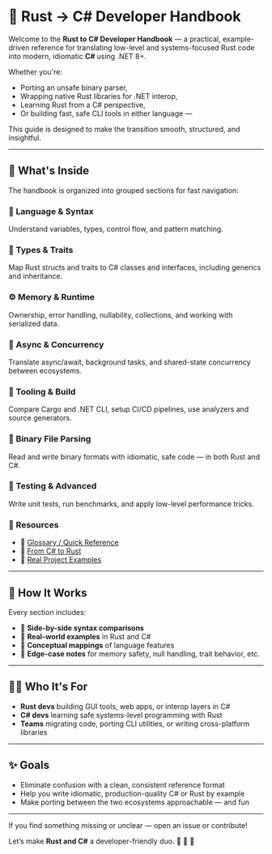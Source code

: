 # 🦀 Rust → C# Developer Handbook

Welcome to the **Rust to C# Developer Handbook** — a practical, example-driven reference for translating low-level and systems-focused Rust code into modern, idiomatic **C#** using .NET 8+.

Whether you're:
- Porting an unsafe binary parser,
- Wrapping native Rust libraries for .NET interop,
- Learning Rust from a C# perspective,
- Or building fast, safe CLI tools in either language —

This guide is designed to make the transition smooth, structured, and insightful.

---

## 🧭 What's Inside

The handbook is organized into grouped sections for fast navigation:

### 🧱 Language & Syntax
Understand variables, types, control flow, and pattern matching.

### 🧩 Types & Traits
Map Rust structs and traits to C# classes and interfaces, including generics and inheritance.

### ⚙️ Memory & Runtime
Ownership, error handling, nullability, collections, and working with serialized data.

### 🚀 Async & Concurrency
Translate async/await, background tasks, and shared-state concurrency between ecosystems.

### 🔧 Tooling & Build
Compare Cargo and .NET CLI, setup CI/CD pipelines, use analyzers and source generators.

### 🔢 Binary File Parsing
Read and write binary formats with idiomatic, safe code — in both Rust and C#.

### 🧪 Testing & Advanced
Write unit tests, run benchmarks, and apply low-level performance tricks.

### 📘 Resources
- 📑 [Glossary / Quick Reference](glossary.md)
- 🔁 [From C# to Rust](reverse-mapping.md)
- 🧪 [Real Project Examples](real-examples.md)

---

## 🧠 How It Works

Every section includes:
- 🔄 **Side-by-side syntax comparisons**
- 🧪 **Real-world examples** in Rust and C#
- 🧠 **Conceptual mappings** of language features
- 📝 **Edge-case notes** for memory safety, null handling, trait behavior, etc.

---

## 👩‍💻 Who It's For

- **Rust devs** building GUI tools, web apps, or interop layers in C#
- **C# devs** learning safe systems-level programming with Rust
- **Teams** migrating code, porting CLI utilities, or writing cross-platform libraries

---

## ✨ Goals

- Eliminate confusion with a clean, consistent reference format
- Help you write idiomatic, production-quality C# or Rust by example
- Make porting between the two ecosystems approachable — and fun

---

If you find something missing or unclear — open an issue or contribute!

Let’s make **Rust and C#** a developer-friendly duo. 🦀 🤝 🧩
